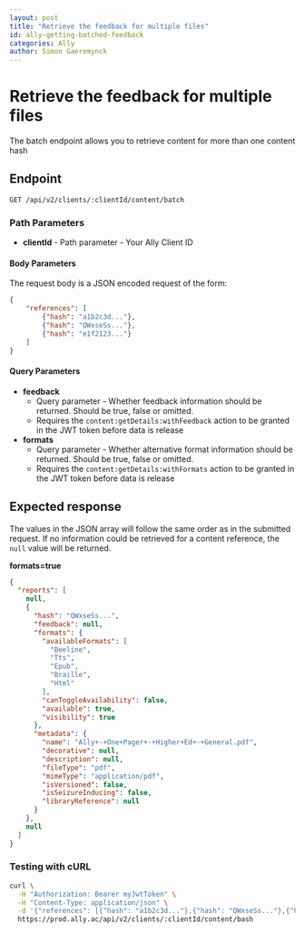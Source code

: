 ```yaml
---
layout: post
title: "Retrieve the feedback for multiple files"
id: ally-getting-batched-feedback
categories: Ally
author: Simon Gaeremynck
---
```

# Retrieve the feedback for multiple files
The batch endpoint allows you to retrieve content for more than one content hash

## Endpoint

~~~ http
GET /api/v2/clients/:clientId/content/batch
~~~

### Path Parameters

* **clientId** - Path parameter - Your Ally Client ID

#### Body Parameters
The request body is a JSON encoded request of the form:

~~~ json
{
    "references": [
        {"hash": "a1b2c3d..."},
        {"hash": "QWxseSs..."},
        {"hash": "e1f2123..."}
    ]
}
~~~

#### Query Parameters
* **feedback**
  - Query parameter - Whether feedback information should be returned. Should be true, false or omitted.
  - Requires the `content:getDetails:withFeedback` action to be granted in the JWT token before data is release
* **formats**
  - Query parameter - Whether alternative format information should be returned. Should be true, false or omitted.
  - Requires the `content:getDetails:withFormats` action to be granted in the JWT token before data is release

## Expected response

The values in the JSON array will follow the same order as in the submitted request. If no information could be
retrieved for a content reference, the `null` value will be returned.

**formats=true**

~~~ json
{
  "reports": [
    null,
    {
      "hash": "QWxseSs...",
      "feedback": null,
      "formats": {
        "availableFormats": [
          "Beeline",
          "Tts",
          "Epub",
          "Braille",
          "Html"
        ],
        "canToggleAvailability": false,
        "available": true,
        "visibility": true
      },
      "metadata": {
        "name": "Ally+-+One+Pager+-+Higher+Ed+-+General.pdf",
        "decorative": null,
        "description": null,
        "fileType": "pdf",
        "mimeType": "application/pdf",
        "isVersioned": false,
        "isSeizureInducing": false,
        "libraryReference": null
      }
    },
    null
  ]
}
~~~

### Testing with cURL

~~~ bash
curl \
  -H "Authorization: Bearer myJwtToken" \
  -H "Content-Type: application/json" \
  -d '{"references": [{"hash": "a1b2c3d..."},{"hash": "QWxseSs..."},{"hash": "e1f2123..."}]}' \
  https://prod.ally.ac/api/v2/clients/:clientId/content/bash
~~~